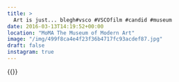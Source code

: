```yaml
---
title: >
  Art is just... blegh#vsco #VSCOfilm #candid #museum
date: 2016-03-13T14:19:52+00:00
location: "MoMA The Museum of Modern Art"
image: "/img/499f8ca4e4f23f36b4717fc93acdef87.jpg"
draft: false
instagram: true
---
```


{{<photo src="/img/499f8ca4e4f23f36b4717fc93acdef87.jpg">}}
